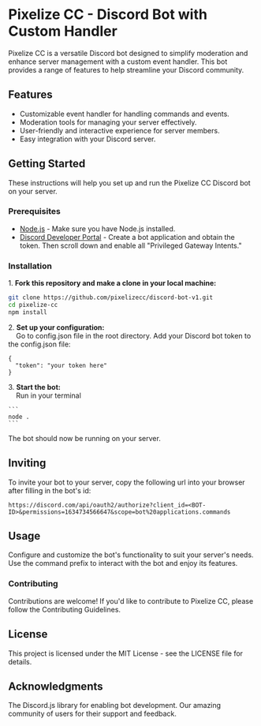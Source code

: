 # Pixelize CC - Discord Bot with Custom Handler

Pixelize CC is a versatile Discord bot designed to simplify moderation and enhance server management with a custom event handler. This bot provides a range of features to help streamline your Discord community.

## Features

- Customizable event handler for handling commands and events.
- Moderation tools for managing your server effectively.
- User-friendly and interactive experience for server members.
- Easy integration with your Discord server.

## Getting Started

These instructions will help you set up and run the Pixelize CC Discord bot on your server.

### Prerequisites

- [Node.js](https://nodejs.org/) - Make sure you have Node.js installed.
- [Discord Developer Portal](https://discord.com/developers/applications) - Create a bot application and obtain the token. Then scroll down and enable all "Privileged Gateway Intents."

### Installation

1\. **Fork this repository and make a clone in your local machine:**

   ```sh
   git clone https://github.com/pixelizecc/discord-bot-v1.git
   cd pixelize-cc
   npm install
   ```

2\. **Set up your configuration:**<br>
&nbsp;&nbsp;&nbsp;&nbsp;Go to config.json file in the root directory.
  Add your Discord bot token to the config.json file:
  ```
  {
    "token": "your token here"
  }
  ```

3\. **Start the bot:**<br>
   &nbsp;&nbsp;&nbsp;&nbsp;Run in your terminal

    ```
    node .
    ```

The bot should now be running on your server.

## Inviting
To invite your bot to your server, copy the following url into your browser after filling in the bot's id:
```
https://discord.com/api/oauth2/authorize?client_id=<BOT-ID>&permissions=1634734566647&scope=bot%20applications.commands
```

## Usage
Configure and customize the bot's functionality to suit your server's needs.
Use the command prefix to interact with the bot and enjoy its features.

### Contributing
Contributions are welcome! If you'd like to contribute to Pixelize CC, please follow the Contributing Guidelines.

## License
This project is licensed under the MIT License - see the LICENSE file for details.

## Acknowledgments
The Discord.js library for enabling bot development.
Our amazing community of users for their support and feedback.
